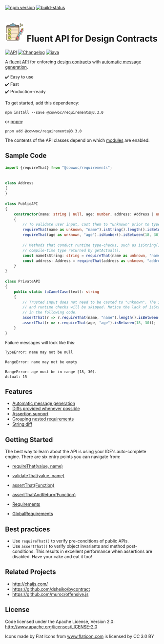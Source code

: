 [![npm version](https://badge.fury.io/js/%40cowwoc%2Frequirements.svg)](https://badge.fury.io/js/%40cowwoc%2Frequirements)
[![build-status](https://github.com/cowwoc/requirements.js/workflows/Build/badge.svg)](https://github.com/cowwoc/requirements.js/actions?query=workflow%3ABuild)

# <img src="https://raw.githubusercontent.com/cowwoc/requirements.js/release-3.3.0/docs/checklist.svg?sanitize=true" width=64 height=64 alt="checklist"> Fluent API for Design Contracts

[![API](https://img.shields.io/badge/api_docs-5B45D5.svg)](https://cowwoc.github.io/requirements.js/3.3.0/docs/api/)
[![Changelog](https://img.shields.io/badge/changelog-A345D5.svg)](wiki/Changelog.md)
[![java](https://img.shields.io/badge/other%20languages-java-457FD5.svg)](../../../requirements.java)

A [fluent API](https://en.wikipedia.org/wiki/Fluent_interface) for enforcing
[design contracts](https://en.wikipedia.org/wiki/Design_by_contract) with [automatic message generation](#usage).

✔️ Easy to use  
✔️ Fast  
✔️ Production-ready

To get started, add this dependency:

```shell
npm install --save @cowwoc/requirements@3.3.0
```

or [pnpm](https://pnpm.io/):

```shell
pnpm add @cowwoc/requirements@3.3.0
```

The contents of the API classes depend on which [modules](wiki/Supported_Libraries.md) are enabled.

## Sample Code

```typescript
import {requireThat} from "@cowwoc/requirements";


class Address
{
}

class PublicAPI
{
	constructor(name: string | null, age: number, address: Address | undefined)
	{
		// To validate user input, cast them to "unknown" prior to type-checks.
		requireThat(name as unknown, "name").isString().length().isBetween(1, 30);
		requireThat(age as unknown, "age").isNumber().isBetween(18, 30);

		// Methods that conduct runtime type-checks, such as isString() or isNotNull(), update the
		// compile-time type returned by getActual().
		const nameIsString: string = requireThat(name as unknown, "name").isString().getActual();
		const address: Address = requireThat(address as unknown, "address").isInstance(Address).getActual();
	}
}

class PrivateAPI
{
	public static toCamelCase(text): string
	{
		// Trusted input does not need to be casted to "unknown". The input type will be inferred
		// and runtime checks will be skipped. Notice the lack of isString() or isNumber() invocations
		// in the following code.
		assertThat(r => r.requireThat(name, "name").length().isBetween(1, 30));
		assertThat(r => r.requireThat(age, "age").isBetween(18, 30));
	}
}
```

Failure messages will look like this:

```text
TypeError: name may not be null

RangeError: name may not be empty

RangeError: age must be in range [18, 30).
Actual: 15
```

## Features

* [Automatic message generation](wiki/Features.md#automatic-message-generation)
* [Diffs provided whenever possible](wiki/Features.md#diffs-provided-whenever-possible)
* [Assertion support](wiki/Features.md#assertion-support)
* [Grouping nested requirements](wiki/Features.md#grouping-nested-requirements)
* [String diff](wiki/Features.md#string-diff)

## Getting Started

The best way to learn about the API is using your IDE's auto-complete engine.
There are six entry points you can navigate from:

* [requireThat(value, name)](https://cowwoc.github.io/requirements.js/3.3.0/docs/api/module-DefaultRequirements.html#~requireThat)
* [validateThat(value, name)](https://cowwoc.github.io/requirements.js/3.3.0/docs/api/module-DefaultRequirements.html#~validateThat)
* [assertThat(Function)](https://cowwoc.github.io/requirements.js/3.3.0/docs/api/module-DefaultRequirements.html#~assertThat)
* [assertThatAndReturn(Function)](https://cowwoc.github.io/requirements.js/3.3.0/docs/api/module-DefaultRequirements.html#~assertThatAndReturn)

* [Requirements](https://cowwoc.github.io/requirements.js/3.3.0/docs/api/module-Requirements-Requirements.html)
* [GlobalRequirements](https://cowwoc.github.io/requirements.js/3.3.0/docs/api/module-GlobalRequirements-GlobalRequirements.html)

## Best practices

* Use `requireThat()` to verify pre-conditions of public APIs.
* Use `assertThat()` to verify object invariants and method post-conditions.
  This results in excellent performance when assertions are disabled.
  Have your cake and eat it too!

## Related Projects

* http://chaijs.com/
* https://github.com/dsheiko/bycontract
* https://github.com/muroc/offensive.js

## License

Code licensed under the Apache License, Version 2.0: http://www.apache.org/licenses/LICENSE-2.0

Icons made by Flat Icons from www.flaticon.com is licensed by CC 3.0 BY
